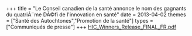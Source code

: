 +++
title = "Le Conseil canadien de la santé annonce le nom des gagnants du quatriÃ¨me DÃ©fi de l'innovation en santé"
date = 2013-04-02
themes = ["Santé des Autochtones","Promotion de la santé"]
types = ["Communiqués de presse"]
+++
[HIC_Winners_Release_FINAL_FR.pdf](/files/HIC_Winners_Release_FINAL_FR.pdf)
